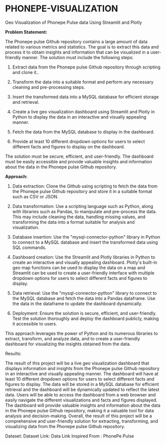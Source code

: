 # PHONEPE-VISUALIZATION
Geo Visualization of Phonepe Pulse data Using Streamlit and Plotly

**Problem Statement:**

The Phonepe pulse Github repository contains a large amount of data related to
various metrics and statistics. The goal is to extract this data and process it to obtain
insights and information that can be visualized in a user-friendly manner.
The solution must include the following steps:

1. Extract data from the Phonepe pulse Github repository through scripting and
clone it..

2. Transform the data into a suitable format and perform any necessary cleaning
and pre-processing steps.

3. Insert the transformed data into a MySQL database for efficient storage and
retrieval.

4. Create a live geo visualization dashboard using Streamlit and Plotly in Python
to display the data in an interactive and visually appealing manner.

5. Fetch the data from the MySQL database to display in the dashboard.

6. Provide at least 10 different dropdown options for users to select different
facts and figures to display on the dashboard.

The solution must be secure, efficient, and user-friendly. The dashboard must be
easily accessible and provide valuable insights and information about the data in the
Phonepe pulse Github repository.

**Approach:**

1. Data extraction: Clone the Github using scripting to fetch the data from the
Phonepe pulse Github repository and store it in a suitable format such as CSV
or JSON.

2. Data transformation: Use a scripting language such as Python, along with
libraries such as Pandas, to manipulate and pre-process the data. This may
include cleaning the data, handling missing values, and transforming the data
into a format suitable for analysis and visualization.

3. Database insertion: Use the "mysql-connector-python" library in Python to
connect to a MySQL database and insert the transformed data using SQL
commands.

4. Dashboard creation: Use the Streamlit and Plotly libraries in Python to create
an interactive and visually appealing dashboard. Plotly's built-in geo map
functions can be used to display the data on a map and Streamlit can be used
to create a user-friendly interface with multiple dropdown options for users to
select different facts and figures to display.

5. Data retrieval: Use the "mysql-connector-python" library to connect to the
MySQL database and fetch the data into a Pandas dataframe. Use the data in
the dataframe to update the dashboard dynamically.

6. Deployment: Ensure the solution is secure, efficient, and user-friendly. Test
the solution thoroughly and deploy the dashboard publicly, making it
accessible to users.

This approach leverages the power of Python and its numerous libraries to extract,
transform, and analyze data, and to create a user-friendly dashboard for visualizing
the insights obtained from the data.

Results:

The result of this project will be a live geo visualization dashboard that displays
information and insights from the Phonepe pulse Github repository in an interactive
and visually appealing manner. The dashboard will have at least 10 different
dropdown options for users to select different facts and figures to display. The data
will be stored in a MySQL database for efficient retrieval and the dashboard will be
dynamically updated to reflect the latest data.
Users will be able to access the dashboard from a web browser and easily navigate
the different visualizations and facts and figures displayed. The dashboard will
provide valuable insights and information about the data in the Phonepe pulse
Github repository, making it a valuable tool for data analysis and decision-making.
Overall, the result of this project will be a comprehensive and user-friendly solution
for extracting, transforming, and visualizing data from the Phonepe pulse Github
repository.

Dataset:
Dataset Link: Data Link
Inspired From : PhonePe Pulse
